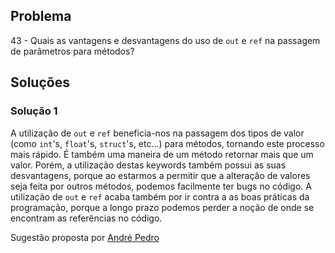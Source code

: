 
## Problema

43 - Quais as vantagens e desvantagens do uso de `out` e `ref` na passagem de
parâmetros para métodos?

## Soluções

### Solução 1

A utilização de `out` e `ref` beneficia-nos na passagem dos tipos de valor
(como `int`'s, `float`'s, `struct`'s, etc...) para métodos, tornando este
processo mais rápido. É também uma maneira de um método retornar mais que um valor.
Porém, a utilização destas keywords também possui as suas desvantagens, porque
 ao estarmos a permitir que a alteração de valores seja feita por outros métodos, podemos facilmente
 ter bugs no código. A utilização de `out` e `ref` acaba também por ir contra a 
 as boas práticas da programação, porque a longo prazo podemos perder a noção de onde se encontram
 as referências no código. 

 Sugestão proposta por [André Pedro](https://github.com/andre-pedro)